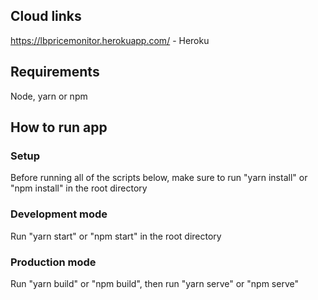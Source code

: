 ## Cloud links

https://lbpricemonitor.herokuapp.com/ - Heroku

## Requirements

Node, yarn or npm

## How to run app

### Setup

Before running all of the scripts below, make sure to run "yarn install" or "npm install" in the root directory

### Development mode

Run "yarn start" or "npm start" in the root directory

### Production mode

Run "yarn build" or "npm build", then run "yarn serve" or "npm serve"



